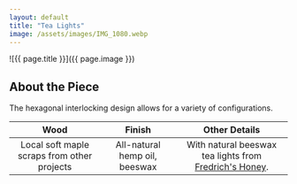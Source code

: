 ```yaml
---
layout: default
title: "Tea Lights"
image: /assets/images/IMG_1080.webp
---
```

![{{ page.title }}]({{ page.image }})
## About the Piece

The hexagonal interlocking design allows for a variety of configurations.

| Wood              | Finish                          | Other Details                                                    |
|:------------------:|:--------------------------------:|:---------------------------------------------------------:|
| Local soft maple scraps from other projects | All-natural hemp oil, beeswax | With natural beeswax tea lights from [Fredrich's Honey](https://www.fredrichshoney.com/). |



